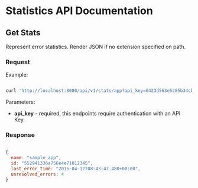 # Statistics API Documentation


## Get Stats

Represent error statistics. Render JSON if no extension specified on path.


### Request

Example:

```sh

curl 'http://localhost:8080/api/v1/stats/app?api_key=6423d563e5285b34cb117f757b2bc7b1'

```

Parameters:

- **api_key** - required, this endpoints require authentication with an API Key.


### Response


```javascript

{
  name: "sample app",
  id: "552941336a756e4e71012345",
  last_error_time: "2015-04-12T08:43:47.480+00:00",
  unresolved_errors: 4
}

```
